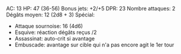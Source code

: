 
AC: 13 
HP: 47 (36-56) 
Bonus jets: +2/+5 
DPR: 23 
Nombre attaques: 2 
Dégâts moyen: 12 (2d8 + 3) 
Spécial:
- Attaque sournoise: 16 (4d6)
- Esquive: réaction dégâts reçus /2
- Assassinat: auto-crit si avantage
- Embuscade: avantage sur cible qui n'a pas encore agit le 1er tour